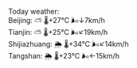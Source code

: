 Today weather:  
Beijing: ⛅️  🌡️+27°C 🌬️↓7km/h  
Tianjin: ⛅️  🌡️+25°C 🌬️↙19km/h  
Shijiazhuang: 🌦   🌡️+34°C 🌬️↙14km/h  
Tangshan: 🌦   🌡️+23°C 🌬️←15km/h  
